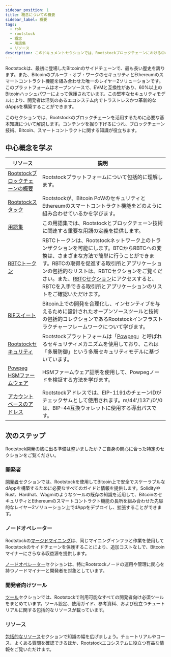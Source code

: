 ```yaml
---
sidebar_position: 1
title: 概念についての概要
sidebar_label: 概要
tags:
  - rsk
  - rootstock
  - 概念
  - 用語集
  - リソース
description: このドキュメントセクションでは、Rootstockブロックチェーンにおける中心概念について説明しています。Rootstockを使用するには、ブロックチェーン技術、Bitcoin、スマートコントラクトについての理解が必要です。
---
```


Rootstockは、最初に登場したBitcoinのサイドチェーンで、最も長い歴史を誇ります。また、Bitcoinのプルーフ・オブ・ワークのセキュリティとEthereumのスマートコントラクト機能を組み合わせた唯一のレイヤー2ソリューションです。このプラットフォームはオープンソースで、EVMと互換性があり、60%以上のBitcoinハッシュパワーによって保護されています。この堅牢なセキュリティモデルにより、開発者は活気のあるエコシステム内でトラストレスかつ革新的なdAppsを構築することができます。

このセクションでは、Rootstockのブロックチェーンを活用するために必要な基本知識について解説します。コンテンツを掘り下げるにつれ、ブロックチェーン技術、Bitcoin、スマートコントラクトに関する知識が役立ちます。

## 中心概念を学ぶ

| リソース                                                            | 説明                                                                                                                                                                                                                         |
| --------------------------------------------------------------- | -------------------------------------------------------------------------------------------------------------------------------------------------------------------------------------------------------------------------- |
| [Rootstockブロックチェーンの概要](/concepts/fundamentals/)                 | Rootstockプラットフォームについて包括的に理解します。                                                                                                                                                                                            |
| [Rootstockスタック](/concepts/fundamentals/stack/)                  | Rootstockが、Bitcoin PoWのセキュリティとEthereumのスマートコントラクト機能をどのように組み合わせているかを学びます。                                                                                                                                                   |
| [用語集](/concepts/glossary/)                                      | この用語集では、Rootstockとブロックチェーン技術に関連する重要な用語の定義を提供します。                                                                                                                                                                           |
| [RBTCトークン](/concepts/rbtc/)                                     | RBTCトークンは、Rootstockネットワーク上のトランザクションを可能にします。BTCからRBTCへの変換は、さまざまな方法で簡単に行うことができます。RBTCの取得を促進する取引所とアプリケーションの包括的なリストは、RBTCセクションをご覧ください。また、[RBTCセクション](https://rootstock.io/rbtc/)にアクセスすると、RBTCを入手できる取引所とアプリケーションのリストをご確認いただけます。 |
| [RIFスイート](/concepts/rif-suite/)                                 | Bitcoin上での開発を合理化し、インセンティブを与えるために設計されたオープンソースツールと技術の包括的コレクションであるRootstockインフラストラクチャーフレームワークについて学びます。                                                                                                                        |
| [Rootstockセキュリティ](/concepts/powpeg/security-model/)             | Rootstockプラットフォームは「[Powpeg](/concepts/powpeg/)」と呼ばれるセキュリティメカニズムを使用しており、これは「多層防御」という多層セキュリティモデルに基づいています。                                                                                                                    |
| [Powpeg HSMファームウェア](/concepts/powpeg/hsm-firmware-attestation/) | HSMファームウェア証明を使用して、Powpegノードを検証する方法を学びます。                                                                                                                                                                                   |
| [アカウントベースのアドレス](/concepts/account-based-addresses/)             | Rootstockアドレスでは、EIP-1191のチェーンIDがチェックサムとして使用されます。m/44'/137'/0'/0は、BIP-44互換ウォレットに使用する導出パスです。                                                                                                                                 |

## 次のステップ

Rootstock開発の旅に出る準備は整いましたか？ご自身の関心に合った特定のセクションをご覧ください。

### 開発者

[開発者](/developers/)セクションでは、Rootstockを使用してBitcoin上で安全でスケーラブルなdAppを構築するために必要なすべてのガイドと情報を提供します。SolidityやRust、Hardhat、Wagmiのようなツールの既存の知識を活用して、BitcoinのセキュリティとEthereumのスマートコントラクト機能の長所を組み合わせた先駆的なレイヤー2ソリューション上でdAppをデプロイし、拡張することができます。

### ノードオペレーター

Rootstockの[マージドマイニング](https://rootstock.io/mine-btc-with-rootstock/)は、同じマイニングインフラと作業を使用してRootstockのサイドチェーンを保護することにより、追加コストなしで、Bitcoinマイナーにさらなる収益源を提供します。

[ノードオペレーター](/node-operators/)セクションは、特にRootstockノードの運用や管理に関心を持つノードマイナーと開発者を対象としています。

### 開発者向けツール

[ツール](/dev-tools/)セクションでは、Rootstockで利用可能なすべての開発者向け必須ツールをまとめています。ツール設定、使用ガイド、参考資料、および役立つチュートリアルに関する包括的なリソースが載っています。

### リソース

[包括的なリソース](/resources/)セクションで知識の幅を広げましょう。チュートリアルやコース、よくある質問を確認できるほか、Rootstockエコシステムに役立つ有益な情報をご覧いただけます。
